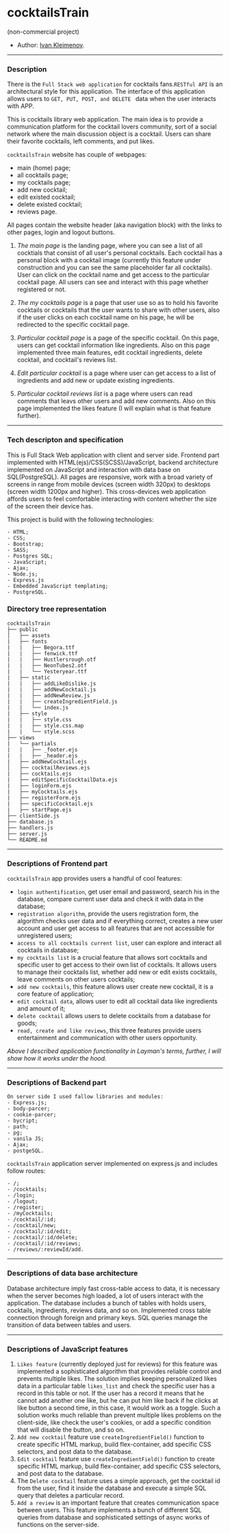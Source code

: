 # cocktailsTrain
(non-commercial project)

* Author: [Ivan Kleimenov](https://github.com/kleimenov).

---
### Description
There is the `Full Stack web application` for cocktails fans.`RESTful API` is an architectural style for this application.
The interface of this application allows users to `GET, PUT, POST, and DELETE ` data when the user interacts with APP.

This is cocktails library web application. The main idea is to provide a communication platform for the cocktail lovers community, 
sort of a social network where the main discussion object is a cocktail. Users can share their favorite cocktails, left comments, and put likes.

`cocktailsTrain` website has couple of webpages:
- main (home) page;
- all cocktails page;
- my cocktails page;
- add new cocktail;
- edit existed cocktail;
- delete existed cocktail;
- reviews page.

All pages contain the website header (aka navigation block) with the links to other pages, login and logout buttons. 

1) _The main page_ is the landing page, where you can see a list of all cocktials that consist of all user's personal cocktails. 
Each cocktail has a personal block with a cocktail image (currently this feature under construction and you can see the same placeholder far all cocktails). 
User can click on the cocktail name and get access to the particular cocktail page. All users can see and interact with this page whether registered or not.

2) _The my cocktails page_ is a page that user use so as to hold his favorite cocktails or cocktails that the user wants to share with other users, 
also if the user clicks on each cocktail name on his page, he will be redirected to the specific cocktail page.

3) _Particular cocktail page_ is a page of the specific cocktail. On this page, users can get cocktail information like ingredients. Also on this page implemented three main features, edit cocktail ingredients, delete cocktail, and cocktail's reviews list. 

4) _Edit particular cocktail_ is a page where user can get access to a list of ingredients and add new or update existing ingredients.

5) _Particular cocktail reviews list_ is a page where users can read comments that leavs other users and add new comments. Also on this page implemented the likes feature (I will explain what is that feature further).

---
### Tech descripton and specification

This is Full Stack Web application with client and server side. Frontend part implemented with HTML(ejs)/CSS(SCSS)/JavaScript, backend architecture implemented on JavaScript and interaction with data base on SQL(PostgreSQL). All pages are responsive, work with a broad variety of screens in range from mobile devices (screen width 320px) to desktops (screen width 1200px and higher). This cross-devices web application affords users to feel comfortable interacting with content whether the size of the screen their device has.

This project is build with the following technologies:
```
- HTML;
- CSS;
- Bootstrap;
- SASS;
- Postgres SQL;
- JavaScript;
- Ajax;
- Node.js;
- Express.js
- Embedded JavaScript templating;
- PostgreSQL.

```

### Directory tree representation
```
cocktailsTrain
├── public
│   ├── assets
|   ├── fonts
|   |   ├── Begora.ttf
|   |   ├── fenwick.ttf
|   |   ├── Hustlersrough.otf
|   |   ├── NeonTubes2.otf
|   |   └── Yesteryear.ttf
|   ├── static
|   |   ├── addLikeDislike.js
|   |   ├── addNewCocktail.js
|   |   ├── addNewReview.js
|   |   ├── createIngredientField.js
|   |   └── index.js
|   ├── style
|   |   ├── style.css
|   |   ├── style.css.map
|   |   └── style.scss
├── views
|   └── partials
|   |   ├── _footer.ejs
|   |   ├── _header.ejs
|   ├── addNewCocktail.ejs
│   ├── cocktailReviews.ejs
|   ├── cocktails.ejs
|   ├── editSpecificCocktailData.ejs
|   ├── loginForm.ejs
|   ├── myCocktails.ejs
|   ├── registerForm.ejs
|   ├── specificCocktail.ejs
|   ├── startPage.ejs
├── clientSide.js
├── database.js
├── handlers.js
├── server.js
└── README.md
```

---
### Descriptions of Frontend part 
`cocktailsTrain` app provides users a handful of cool features:
- `login authentification`, get user email and password, search his in the database, compare current user data and check it with data in the database;
- `registration algorithm`, provide the users registration form, the algorithm checks user data and if everything correct, 
creates a new user account and user get access to all features that are not accessible for unregistered users;
- `access to all cocktails current list`, user can explore and interact all cocktails in database;
- `my cocktails list` is a crucial feature that allows sort cocktails and specific user to get access to their own list of cocktails. It allows users to manage their cocktails list, whether add new or edit exists cocktails, leave comments on other users cocktails;
- `add new cocktails`, this feature allows user create new cocktail, it is a core feature of application;
- `edit cocktail data`, allows user to edit all cocktail data like ingredients and amount of it;
- `delete cocktail` allows users to delete cocktails from a database for goods;
- `read, create and like reviews`, this three features provide users entertainment and communication with other users opportunity.

*Above I described application functionality in Layman's terms, further, I will show how it works under the hood.*

---
### Descriptions of Backend part
```
On server side I used fallow libraries and modules: 
- Express.js;
- body-parcer;
- cookie-parcer;
- bycript;
- path;
- pg;
- vanila JS;
- Ajax;
- postgeSQL.
```

`cocktailsTrain` application server implemented on express.js and includes follow routes:
```
- /;
- /cocktails;
- /login;
- /logout;
- /register;
- /myCocktails;
- /cocktail/:id;
- /cocktail/new;
- /cocktail/:id/edit;
- /cocktail/:id/delete;
- /cocktail/:id/reviews;
- /reviews/:reviewId/add.
```
---
### Descriptions of data base architecture

Database architecture imply fast cross-table access to data, it is necessary when the server becomes high loaded, a lot of users interact with the application. 
The database includes a bunch of tables with holds users, cocktails, ingredients, reviews data, and so on. Implemented cross table connection through foreign and primary keys. SQL queries manage the transition of data between tables and users.

---
### Descriptions of JavaScript features 
1) `Likes feature` (currently deployed just for reviews) for this feature was implemented a sophisticated algorithm that provides reliable control and prevents multiple likes. The solution implies keeping personalized likes data in a particular table `likes_list` and check the specific user has a record in this table or not. If the user has a record it means that he cannot add another one like, but he can put him like back if he clicks at like button a second time, in this case, it would work as a toggle. Such a solution works much reliable than prevent multiple likes problems on the client-side, like check the user's cookies, or add a specific condition that will disable the button, and so on.
2) `Add new cocktail` feature use `createIngredientField()` function to create specific HTML markup, build flex-container, add specific CSS selectors, and post data to the database.
3) `Edit cocktail` feature use `createIngredientField()` function to create specific HTML markup, build flex-container, add specific CSS selectors, and post data to the database.
4) The `Delete cocktail` feature uses a simple approach, get the cocktail id from the user, find it inside the database and execute a simple SQL query that deletes a particular record.
5) `Add a review` is an important feature that creates communication space between users. This feature implements a bunch of different SQL queries from database and sophisticated settings of async works of functions on the server-side.









